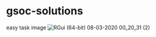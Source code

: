 # gsoc-solutions
easy task image
![RGui (64-bit) 08-03-2020 00_20_31 (2)](https://user-images.githubusercontent.com/61632706/76150658-f3542c80-60d2-11ea-9ec4-6da5acaf4be1.png)

